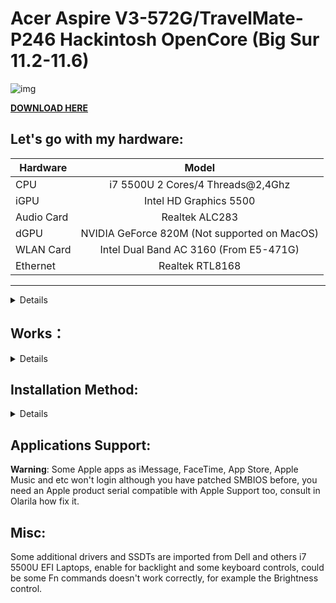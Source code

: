 # Acer Aspire V3-572G/TravelMate-P246 Hackintosh OpenCore (Big Sur 11.2-11.6)

[DOWNLOAD HERE]: https://github.com/sebasrock156/Acer-V3-572-TMP246-OpenCore/releases/tag/releases
[AppleALC Support Codecs]: https://github.com/acidanthera/AppleALC/wiki/Supported-codecs

![img](https://i.imgur.com/vtxzmPj.png)


**[DOWNLOAD HERE]**


**Let's go with my hardware**:
---

Hardware | Model
--- |:--:
CPU | i7 5500U 2 Cores/4 Threads@2,4Ghz
iGPU| Intel HD Graphics 5500
Audio Card | Realtek ALC283
dGPU | NVIDIA GeForce 820M (Not supported on MacOS)
WLAN Card | Intel Dual Band AC 3160 (From E5-471G)
Ethernet | Realtek RTL8168
---

<details>
 
**Now, some minimum hardware recommendations**:

---

Hardware | Model
--- |:--:
RAM | Any Samsung, Hynix or Kingston DDR3 8GB(4GBx2).
Audio Card | Any Realtek Audio Card (some Broadcom cards may not work).
WLAN Card | Any Intel network card (A few Realtek cards works externally; Intel supported cards is listed below).
SATA Drive	| Any Solid State Drive (SSD) with 240GB of storage.
IDE Drive | Add a caddy for SATA Output, then, I recommend any Hard Disk with 500GB/1000GB of storage.
---
 
</details>

## Works：

<details>
 
Integrated Graphics (taken by system as Iris HD 6100) ✅

Native Screen (1366x768) ✅

Multi Screen (Native + Any up 3840x2160) ✅
 

![img](https://i.imgur.com/chOTKRN.png)
  

RJ45 Ethernet Connection ✅

Touchpad ✅ (It's fully working, enable for "One touch" in System Preferences-->Trackpad; If you use dual boot, touchpad may not work on Windows/Linux/BSD for ACPI changes)

Audio Card ✅ (Fixed, Audio driver now is correctly configured, if audio seems louder or lower change "alcid" bootflag *In config.plist --> NVRAM --> Add --> 7C436110-AB2A-4BBB-A880-FE41995C9F82 --> boot-args* for the supported coded for you audio hardware, see in [AppleALC Support Codecs]).
 
HDMI ✅ (Works fully, HDMI Audio works too).

VGA ✅

Camera ✅

Keyboard shortcuts ✅ (At least, volume, touchpad and brightness control; hibernate, network, silence and Lock Numbers may not work)

Screen Backlit ✅ (But brightness control only works manually, descripte below; Backlight work as in Linux distros)
** For using brightness control: pressing "Pause" (up backlit ☀+) and "Lock Scroll" (down Backlit ☼-).

Battery Stats & Charge level ✅ (But for ACPI modifications, may have some of battery drain)

Hibernate ✅ (If you did Dualboot with Windows, works partially in this OS)
 
Bluetooth ✅ (Firstly, you should know what Bluetooth card you have; Second, below I left an explain for enable it):

If you have a Intel Card (*see compatibility with Wireless list*): Open your config.plist with Opencore Configuration (Mac) or OC Auxiliary Tools (Windows), go to «Kernel» and enable: «itlwm, IntelBluetoothInjector and IntelBluetoothFirmware» kexts; then, ERASE «AirPortAtheros 4.0, Ath3kBT and Ath3kBTInjector» kexts (for evite kernel panics).

If you have a Qualcomm (Atheros) Card: Bluetooth is enabled for default, if doesn't work, enable XhciPortLimit in config.plist --> Kernel.

If you have a Broadcom Card: Buy a MacOS compatible Wireless card.
 
If you have a Realtek Card: Change your Wireless card for a Broadcom/Atheros.

Wi-Fi ✅ (Always that you have an Intel Dual Band *support table below*):

## Supported WLAN Cards (by Intel):
---

Generation | Models
---|:--:
3xxx | Dual Band AC 3160, Dual Band AC 3165, Dual Band AC 3168
4xxx | Dual Band AC 4165
7xxx | Dual Band AC 7260, Dual Band AC 7265
8xxx | Dual Band AC 8260, Dual Band AC 8265
9xxx | Dual Band AC 9260, Dual Band AC 9461, Dual Band AC 9462, Dual Band AC 9560 
---

## Not work (IDK how to fix it):

Card Reader ❌ (ACPI Problems, I'll trying to fix for Monterey release) 
</details>

## Installation Method:
<details>

**Before to try it**:

Maybe you need a External Keyboard and Mouse for use, and evite use USB 3.0/3.1 for Bootable USB Drive.

1. Using any macOS BigSur Image based on Olarila project and Balena Ecther for doing Booteable USB Drive.

2. If macOS image won't boot, mount Booteable USB Drive ESP (EFI) partition with ESP Mounter Pro or Clover/OpenCore Configurator (MacOS) or MiniTool Partition (Windows) and replace EFI Folder with THIS repo EFI Folder.

3. Boot to USB Drive always with BIOS Secure Boot ENABLED (if you disable Secure Boot, MacOS Preinstalled on Hard Drive/Solid Drive never will boot, stuck on Apple logo). 

## Post-Installation：
 **WARNING ⚠️** : If you wanna have Dualboot with Windows or Linux, Touchpad may be don't work, OpenCore EFI modify some ACPI values (Advanced Configuration and Power Interface, a.k.a. memory access & Power from BIOS/Chipset to peripherics and motherboard components) and Touchpad (Synaptics or Elantech) crash with these modifies.

1. Mount the macOS Drive EFI Partition (with ESP Mounter Pro), later, drag EFI Folder from Booteable USB Drive and reboot.

2. Now, when you boot from your macOS Drive, go to Extras folder and run "GenSMBIOS.command", select option 2 for select included config.plist, after, select option 3 for generate a new Apple SMBIOS and Serial. This is for fix not working Apple ID and Apple Aplications.

3. If you have any Intel Wi-Fi card mentioned above, move and open "HeliPort" and configurate for enable in Autostart (System Preferences), Network connection aren't the best, but works.
</details>

## Applications Support:

**Warning**: Some Apple apps as iMessage, FaceTime, App Store, Apple Music and etc won't login although you have patched SMBIOS before, you need an Apple product serial compatible with Apple Support too, consult in Olarila how fix it.


## Misc:
Some additional drivers and SSDTs are imported from Dell and others i7 5500U EFI Laptops, enable for backlight and some keyboard controls, could be some Fn commands doesn't work correctly, for example the Brightness control.
